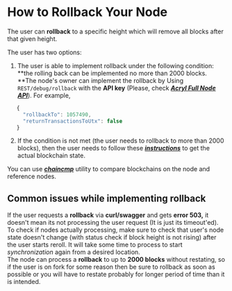# How to Rollback Your Node

The user can **rollback** to a specific height which will remove all blocks after that given height.

The user has two options:

1. The user is able to implement rollback under the following condition: **the rolling back can be implemented no more than 2000 blocks. **The node's owner can implement the rollback by Using `REST/debug/rollback` with the **API key** \(Please, check [_**Acryl Full Node API**_](https://nodes.acrylplatform.com/api-docs/index.html#!/debug/rollback)\). For example,
```js
   {
     "rollbackTo": 1057490,
     "returnTransactionsToUtx": false
   }
```
2. If the condition is not met \(the user needs to rollback to more than 2000 blocks\), then the user needs to follow these [_**instructions**_](/acryl-node/options-for-getting-actual-blockchain.md) to get the actual blockchain state.

You can use [**_chaincmp_**](https://github.com/acrylplatform/goacryl/releases/tag/v0.1.2) utility to compare blockchains on the node and reference nodes.




## Common issues while implementing rollback

If the user requests a **rollback** via **curl/swagger** and gets **error 503,** it doesn't mean its not processing the user request \(It is just its timeout'ed\). To check if nodes actually processing, make sure to check that user's node state doesn't change \(with status check if block height is not rising\) after the user starts reroll. It will take some time to process to start _synchronization_ again from a desired location.  
The node can process a **rollback** to up to **2000 blocks** without restating, so if the user is on fork for some reason then be sure to rollback as soon as possible or you will have to restate probably for longer period of time than it is intended.

